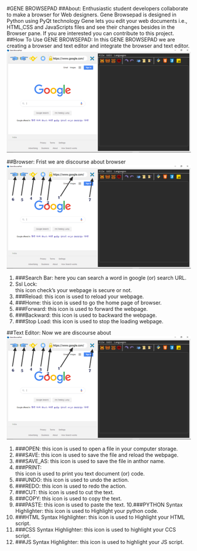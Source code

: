 #GENE BROWSEPAD
##About:
 Enthusiastic student developers collaborate to make a browser for Web designers. Gene Browsepad is designed in Python using PyQt technology Gene lets you edit your web documents i.e., HTML,CSS and JavaScripts files and see their changes besides in the Browser pane. If you are interested you can contribute to this project.
##How To Use GENE BROWSEPAD: 
In this GENE BROWSEPAD we are creating a browser and text editor and integrate the browser and text editor. 
![sccreenshot](https://github.com/Cream-Code/Gene-Browsepad/blob/master/src/Screenshot2.png "screenshoot")

##Browser:
Frist we are discourse about browser 
![sccreenshot](https://github.com/Cream-Code/Gene-Browsepad/blob/master/src/Screenshot.png "screenshoot")

1. ###Search Bar:
here you can search a word in google (or) search URL.
2. Ssl Lock:  
this icon check’s your webpage is secure or not. 
3. ###Reload: 
this icon is used to reload your webpage. 
4. ###Home: 
this icon is used to go the home page of browser. 
5. ###Forward: 
this icon is used to forward the webpage. 
6. ###Backward: 
this icon is used to backward the webpage. 
7. ###Stop Load: 
this icon is used to stop the loading webpage. 

##Text Editor:
Now we are discourse about 
![sccreenshot](https://github.com/Cream-Code/Gene-Browsepad/blob/master/src/Screenshot.png "screenshoot")

1. ###OPEN: 
this icon is used to open a file in your computer storage. 
2. ###SAVE: 
this icon is used to save the file and reload the webpage. 
3. ###SAVE_AS: 
this icon is used to save the file in anthor name. 
4. ###PRINT:  
this icon is used to print you text document (or) code. 
5. ###UNDO: 
this icon is used to undo the action. 
6. ###REDO: 
this icon is used to redo the action. 
7. ###CUT: 
this icon is used to cut the text. 
8. ###COPY: 
this icon is used to copy the text. 
9. ###PASTE: 
this icon is used to paste the text. 
10.###PYTHON Syntax Highlighter: 
this icon is used to Highlight your python code. 
11. ###HTML Syntax Highlighter: 
this icon is used to Highlight your HTML script. 
12. ###CSS Syntax Highlighter: 
this icon is used to highlight your CCS script. 
13. ###JS Syntax Highlighter: 
this icon is used to highlight your JS script. 

